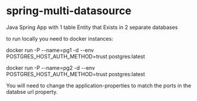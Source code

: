 # spring-multi-datasource
Java Spring App with 1 table Entity that Exists in 2 separate databases

to run locally you need to docker instances:

docker run -P --name=pg1 -d --env POSTGRES_HOST_AUTH_METHOD=trust postgres:latest

docker run -P --name=pg2 -d --env POSTGRES_HOST_AUTH_METHOD=trust postgres:latest

You will need to change the application-properties to match the ports in the databse url property.
